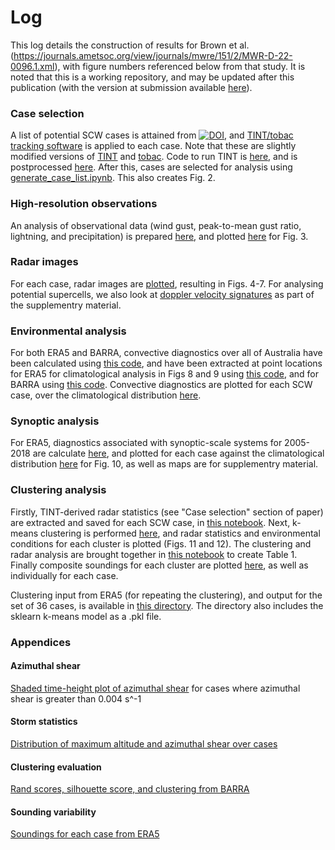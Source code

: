 # Log

This log details the construction of results for Brown et al. (https://journals.ametsoc.org/view/journals/mwre/151/2/MWR-D-22-0096.1.xml), with figure numbers referenced below from that study. It is noted that this is a working repository, and may be updated after this publication (with the version at submission available [here](https://github.com/andrewbrown31/tint_processing/tree/4e5fa9a74004f403fe9b56f598076a3cdf72946a)).

### Case selection
A list of potential SCW cases is attained from [![DOI](https://zenodo.org/badge/DOI/10.5281/zenodo.4448518.svg)](https://doi.org/10.5281/zenodo.4448518), and [TINT/tobac tracking software](https://github.com/andrewbrown31/tint_processing/blob/main/auto_case_driver/case_driver.py) is applied to each case. Note that these are slightly modified versions of [TINT](https://github.com/andrewbrown31/TINT) and [tobac](https://github.com/andrewbrown31/tobac/tree/andrewbrown31). Code to run TINT is [here](https://github.com/andrewbrown31/tint_processing/blob/main/tint_driver.py), and is postprocessed [here](https://github.com/andrewbrown31/tint_processing/blob/main/post_process_tracks.py). After this, cases are selected for analysis using [generate_case_list.ipynb](https://github.com/andrewbrown31/tint_processing/blob/main/auto_case_driver/generate_case_list.ipynb). This also creates Fig. 2.

### High-resolution observations
An analysis of observational data (wind gust, peak-to-mean gust ratio, lightning, and precipitation) is prepared [here](https://github.com/andrewbrown31/tint_processing/blob/main/auto_case_driver/one_min_obs_save.ipynb), and plotted [here](https://github.com/andrewbrown31/tint_processing/blob/main/auto_case_driver/one_min_obs_2.ipynb) for Fig. 3.

### Radar images
For each case, radar images are [plotted](https://github.com/andrewbrown31/tint_processing/blob/main/auto_case_driver/cape_shear_radar_all_30dbz.ipynb), resulting in Figs. 4-7. For analysing potential supercells, we also look at [doppler velocity signatures](https://github.com/andrewbrown31/tint_processing/blob/main/auto_case_driver/plot_supercells.ipynb) as part of the supplementry material.

### Environmental analysis
For both ERA5 and BARRA, convective diagnostics over all of Australia have been calculated using [this code](https://github.com/andrewbrown31/SCW-analysis/blob/master/wrf_non_parallel.py), and have been extracted at point locations for ERA5 for climatological analysis in Figs 8 and 9 using [this code](https://github.com/andrewbrown31/SCW-analysis/blob/master/era5_read.py#L584), and for BARRA using [this code](https://github.com/andrewbrown31/SCW-analysis/blob/master/barra_read.py#L611). Convective diagnostics are plotted for each SCW case, over the climatological distribution [here](https://github.com/andrewbrown31/tint_processing/blob/main/auto_case_driver/cape_shear_values.ipynb). 

### Synoptic analysis
For ERA5, diagnostics associated with synoptic-scale systems for 2005-2018 are calculate [here](https://github.com/andrewbrown31/tint_processing/blob/main/auto_case_driver/synoptic_objective.py), and plotted for each case against the climatological distribution [here](https://github.com/andrewbrown31/tint_processing/blob/main/auto_case_driver/synoptic_objective.ipynb) for Fig. 10, as well as maps are for supplementry material.

### Clustering analysis
Firstly, TINT-derived radar statistics (see "Case selection" section of paper) are extracted and saved for each SCW case, in [this notebook](https://github.com/andrewbrown31/tint_processing/blob/main/auto_case_driver/scw_cases_tint_stats.ipynb). Next, k-means clustering is performed [here](https://github.com/andrewbrown31/tint_processing/blob/main/auto_case_driver/kmeans_and_cluster_eval.ipynb), and radar statistics and environmental conditions for each cluster is plotted (Figs. 11 and 12). The clustering and radar analysis are brought together in [this notebook](https://github.com/andrewbrown31/tint_processing/blob/main/auto_case_driver/output_stats_table.ipynb) to create Table 1. Finally composite soundings for each cluster are plotted [here](https://github.com/andrewbrown31/tint_processing/blob/main/auto_case_driver/composite_soundings.ipynb), as well as individually for each case.

Clustering input from ERA5 (for repeating the clustering), and output for the set of 36 cases, is available in [this directory](https://github.com/andrewbrown31/tint_processing/tree/main/cluster_data). The directory also includes the sklearn k-means model as a .pkl file.

### Appendices
#### Azimuthal shear
[Shaded time-height plot of azimuthal shear](https://github.com/andrewbrown31/tint_processing/blob/main/auto_case_driver/scw_cases_tint_stats.ipynb) for cases where azimuthal shear is greater than 0.004 s^-1
#### Storm statistics
[Distribution of maximum altitude and azimuthal shear over cases](https://github.com/andrewbrown31/tint_processing/blob/main/auto_case_driver/scw_cases_tint_stats.ipynb)
#### Clustering evaluation
[Rand scores, silhouette score, and clustering from BARRA](https://github.com/andrewbrown31/tint_processing/blob/main/auto_case_driver/kmeans_and_cluster_eval.ipynb)
#### Sounding variability
[Soundings for each case from ERA5](https://github.com/andrewbrown31/tint_processing/blob/main/auto_case_driver/composite_soundings.ipynb)


